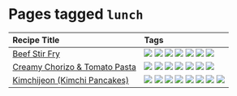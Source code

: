 # Pages tagged `lunch`

|Recipe Title|Tags
|:---|:---|
|[Beef Stir Fry](../recipes/beefstirfry.md)|[![](https://img.shields.io/badge/tag-asian-8a3b70)](../tags/asian.md) [![](https://img.shields.io/badge/tag-beef-93e32e)](../tags/beef.md) [![](https://img.shields.io/badge/tag-dinner-945e60)](../tags/dinner.md) [![](https://img.shields.io/badge/tag-lunch-be57aa)](../tags/lunch.md) [![](https://img.shields.io/badge/tag-pasta-617c8)](../tags/pasta.md) [![](https://img.shields.io/badge/tag-stovetop-9bf4b7)](../tags/stovetop.md) [![](https://img.shields.io/badge/tag-versatile-da1f33)](../tags/versatile.md)|
|[Creamy Chorizo & Tomato Pasta](../recipes/creamychorizotomatopasta.md)|[![](https://img.shields.io/badge/tag-boiled-6685b7)](../tags/boiled.md) [![](https://img.shields.io/badge/tag-dairy-4b9e32)](../tags/dairy.md) [![](https://img.shields.io/badge/tag-italian-3bf9ab)](../tags/italian.md) [![](https://img.shields.io/badge/tag-lunch-be57aa)](../tags/lunch.md) [![](https://img.shields.io/badge/tag-pasta-617c8)](../tags/pasta.md) [![](https://img.shields.io/badge/tag-sides-12b63)](../tags/sides.md) [![](https://img.shields.io/badge/tag-stovetop-9bf4b7)](../tags/stovetop.md)|
|[Kimchijeon (Kimchi Pancakes)](../recipes/kimchipancakes.md)|[![](https://img.shields.io/badge/tag-dinner-945e60)](../tags/dinner.md) [![](https://img.shields.io/badge/tag-easy-72fcc)](../tags/easy.md) [![](https://img.shields.io/badge/tag-fried-379a95)](../tags/fried.md) [![](https://img.shields.io/badge/tag-korean-4e6ea)](../tags/korean.md) [![](https://img.shields.io/badge/tag-lunch-be57aa)](../tags/lunch.md) [![](https://img.shields.io/badge/tag-stovetop-9bf4b7)](../tags/stovetop.md) [![](https://img.shields.io/badge/tag-vegan-6f4790)](../tags/vegan.md) [![](https://img.shields.io/badge/tag-vegetarian-473080)](../tags/vegetarian.md)|